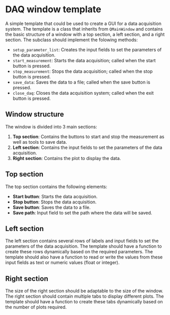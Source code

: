 # DAQ window template

A simple template that could be used to create a GUI for a data acquisition system.
The template is a class that inherits from `QMainWindow` and contains the basic structure of a window with a top section,
a left section, and a right section.
The subclass should implement the folowing methods:

- `setup_parameter_list`: Creates the input fields to set the parameters of the data acquisition.
- `start_measurement`: Starts the data acquisition; called when the start button is pressed.
- `stop_measurement`: Stops the data acquisition; called when the stop button is pressed.
- `save_data`: Saves the data to a file; called when the save button is pressed.
- `close_daq`: Closes the data acquisition system; called when the exit button is pressed.


## Window structure

The window is divided into 3 main sections:

1. **Top section**: Contains the buttons to start and stop the measurement as well as tools to save data.
2. **Left section**: Contains the input fields to set the parameters of the data acquisition.
3. **Right section**: Contains the plot to display the data.

## Top section

The top section contains the following elements:

- **Start button**: Starts the data acquisition.
- **Stop button**: Stops the data acquisition.
- **Save button**: Saves the data to a file.
- **Save path**: Input field to set the path where the data will be saved.

## Left section

The left section contains several rows of labels and input fields to set the parameters of the data acquisition.
The template should have a function to create these rows dynamically based on the required parameters.
The template should also have a function to read or write the values from these input fields as text or numeric values (float or integer).

## Right section

The size of the right section should be adaptable to the size of the window.
The right section should contain multiple tabs to display different plots.
The template should have a function to create these tabs dynamically based on the number of plots required.

